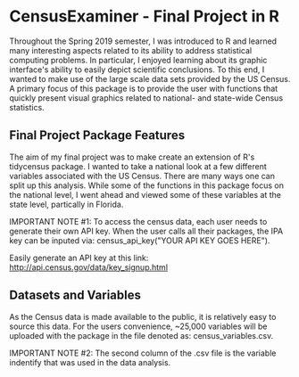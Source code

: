 # CensusExaminer - Final Project in R

Throughout the Spring 2019 semester, I was introduced to R and learned many interesting aspects related to its ability to address statistical computing problems. In particular, I enjoyed learning about its graphic interface's ability to easily depict scientific conclusions. To this end, I wanted to make use of the large scale data sets provided by the US Census. A primary focus of this package is to provide the user with functions that quickly present visual graphics related to national- and state-wide Census statistics. 

## Final Project Package Features

The aim of my final project was to make create an extension of R's tidycensus package. I wanted to take a national look at a few different variables associated with the US Census. There are many ways one can split up this analysis. While some of the functions in this package focus on the national level, I went ahead and viewed some of these variables at the state level, partically in Florida.

IMPORTANT NOTE #1: To access the census data, each user needs to generate their own API key. When the user calls all their packages, the IPA key can be inputed via: census_api_key("YOUR API KEY GOES HERE"). 

Easily generate an API key at this link: http://api.census.gov/data/key_signup.html

## Datasets and Variables

As the Census data is made available to the public, it is relatively easy to source this data. For the users convenience, ~25,000 variables will be uploaded with the package in the file denoted as: census_variables.csv.

IMPORTANT NOTE #2: The second column of the .csv file is the variable indentify that was used in the data analysis.
